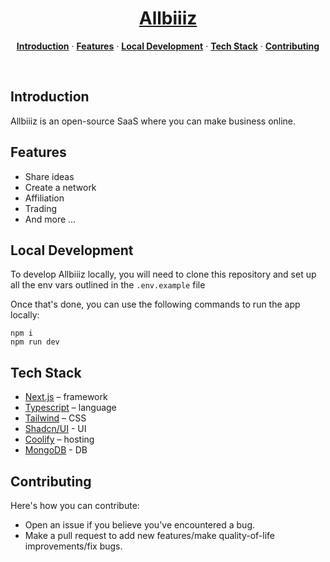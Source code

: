 <a href="https://allbiiiz.com">
  <h1 align="center">Allbiiiz</h1>
</a>

<p align="center">
  <a href="#introduction"><strong>Introduction</strong></a> ·
  <a href="#features"><strong>Features</strong></a> ·
  <a href="#local-development"><strong>Local Development</strong></a> ·
  <a href="#tech-stack"><strong>Tech Stack</strong></a> ·
  <a href="#contributing"><strong>Contributing</strong></a>
</p>
<br/>

## Introduction

Allbiiiz is an open-source SaaS where you can make business online.

## Features

- Share ideas
- Create a network
- Affiliation
- Trading
- And more ...

## Local Development

To develop Allbiiiz locally, you will need to clone this repository and set up all the env vars outlined in the `.env.example` file

Once that's done, you can use the following commands to run the app locally:

```
npm i
npm run dev
```

## Tech Stack

- [Next.js](https://nextjs.org/) – framework
- [Typescript](https://www.typescriptlang.org/) – language
- [Tailwind](https://tailwindcss.com/) – CSS
- [Shadcn/UI](https://ui.shadcn.com/) - UI
- [Coolify](https://coolify.io/) – hosting
- [MongoDB](https://www.mongodb.com/products/tools/compass) - DB

## Contributing

Here's how you can contribute:

- Open an issue if you believe you've encountered a bug.
- Make a pull request to add new features/make quality-of-life improvements/fix bugs.
